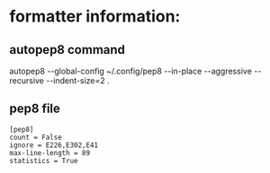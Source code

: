 # formatter information:

## autopep8 command
autopep8 --global-config ~/.config/pep8 --in-place --aggressive --recursive --indent-size=2 .

## pep8 file
```
[pep8]
count = False
ignore = E226,E302,E41
max-line-length = 89
statistics = True
```

